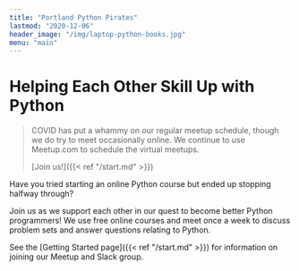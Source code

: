 ```yaml
---
title: "Portland Python Pirates"
lastmod: "2020-12-06"
header_image: "/img/laptop-python-books.jpg"
menu: "main"
---
```


# Helping Each Other Skill Up with Python

> COVID has put a whammy on our regular meetup schedule, though we do try to meet occasionally online.  We continue to use Meetup.com to schedule the virtual meetups.
>
>  [Join us!]({{< ref "/start.md" >}})

Have you tried starting an online Python course but ended up stopping halfway through? 

Join us as we support each other in our quest to become better Python programmers!  We use free online courses and meet once a week to discuss problem sets and answer questions relating to Python.

See the [Getting Started page]({{< ref "/start.md" >}}) for information on joining our Meetup and Slack group.
